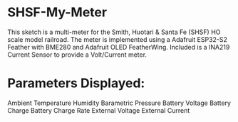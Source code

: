 # SHSF-My-Meter
This sketch is a multi-meter for the Smith, Huotari & Santa Fe (SHSF) HO scale model railroad.
The meter is implemented using a Adafruit ESP32-S2 Feather with BME280 and Adafruit OLED FeatherWing.
Included is a INA219 Current Sensor to provide a Volt/Current meter.

# Parameters Displayed:
Ambient Temperature
Humidity
Barametric Pressure
Battery Voltage
Battery Charge
Battery Charge Rate
External Voltage
External Current
